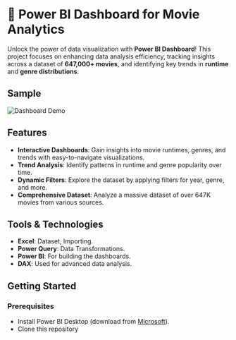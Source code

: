 # 🎥 Power BI Dashboard for Movie Analytics

Unlock the power of data visualization with **Power BI Dashboard**! 
This project focuses on enhancing data analysis efficiency, tracking insights across a dataset of **647,000+ movies**, and identifying key trends in **runtime** and **genre distributions**.

## Sample

![Dashboard Demo](https://github.com/user-attachments/assets/c2c69130-1856-4fb3-998d-db16d33f9e97)

##  Features

- **Interactive Dashboards**: Gain insights into movie runtimes, genres, and trends with easy-to-navigate visualizations.  
- **Trend Analysis**: Identify patterns in runtime and genre popularity over time.  
- **Dynamic Filters**: Explore the dataset by applying filters for year, genre, and more.  
- **Comprehensive Dataset**: Analyze a massive dataset of over 647K movies from various sources.  

## Tools & Technologies

- **Excel**: Dataset, Importing.
- **Power Query**: Data Transformations.  
- **Power BI**: For building the dashboards.  
- **DAX**: Used for advanced data analysis.  

## Getting Started

### Prerequisites
- Install Power BI Desktop (download from [Microsoft](https://powerbi.microsoft.com/)).  
- Clone this repository
